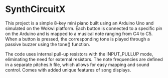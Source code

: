 # SynthCircuitX
This project is a simple 8-key mini piano built using an Arduino Uno and simulated on the Wokwi platform. Each button is connected to a specific pin on the Arduino and is mapped to a musical note ranging from C4 to C5. When a button is pressed, the corresponding tone is played through a passive buzzer using the tone() function.

The code uses internal pull-up resistors with the INPUT_PULLUP mode, eliminating the need for external resistors. The note frequencies are defined in a separate pitches.h file, which allows for easy mapping and sound control.
Comes with added unique features of song displays. 
